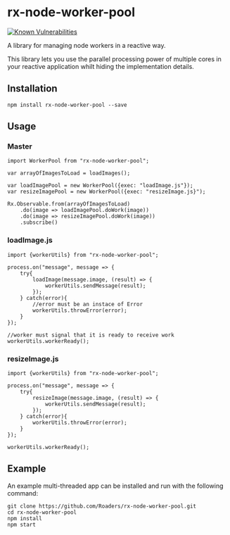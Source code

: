 # rx-node-worker-pool

[![Known Vulnerabilities](https://snyk.io/test/github/roaders/rx-node-worker-pool/badge.svg)](https://snyk.io/test/github/roaders/rx-node-worker-pool)

A library for managing node workers in a reactive way.

This library lets you use the parallel processing power of multiple cores in your reactive application whilt hiding the implementation details.

## Installation

`npm install rx-node-worker-pool --save`

## Usage

### Master

```
import WorkerPool from "rx-node-worker-pool";

var arrayOfImagesToLoad = loadImages();

var loadImagePool = new WorkerPool({exec: "loadImage.js"});
var resizeImagePool = new WorkerPool({exec: "resizeImage.js}");

Rx.Observable.from(arrayOfImagesToLoad)
    .do(image => loadImagePool.doWork(image))
    .do(image => resizeImagePool.doWork(image))
    .subscribe()
```
### loadImage.js
```
import {workerUtils} from "rx-node-worker-pool";

process.on("message", message => {
    try{
        loadImage(message.image, (result) => {
            workerUtils.sendMessage(result);
        });
    } catch(error){
        //error must be an instace of Error
        workerUtils.throwError(error);
    }
});

//worker must signal that it is ready to receive work
workerUtils.workerReady();
```
### resizeImage.js
```
import {workerUtils} from "rx-node-worker-pool";

process.on("message", message => {
    try{
        resizeImage(message.image, (result) => {
            workerUtils.sendMessage(result);
        });
    } catch(error){
        workerUtils.throwError(error);
    }
});

workerUtils.workerReady();
```
## Example

An example multi-threaded app can be installed and run with the following command:

```
git clone https://github.com/Roaders/rx-node-worker-pool.git
cd rx-node-worker-pool
npm install
npm start
```
